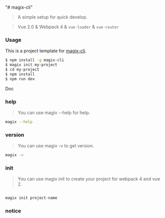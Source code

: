 "# magix-cli" 

> A simple  setup for quick develop.

>Vue 2.0 & Webpack 4 & `vue-loader` & `vue-router`


### Usage

This is a project template for [magix-cli](https://github.com/magicxin/magix-cli).

``` bash
$ npm install -g magix-cli
$ magix init my-project
$ cd my-project
$ npm install
$ npm run dev
```

Doc

### help

> You can use magix --help for help.

```bash
magix --help

```

### version

> You can use magix -v to get version.

```bash
magix -v

```

### init

> You can use magix init to create your project for webpack 4 and vue 2.

```bash

magix init project-name

```

### notice

